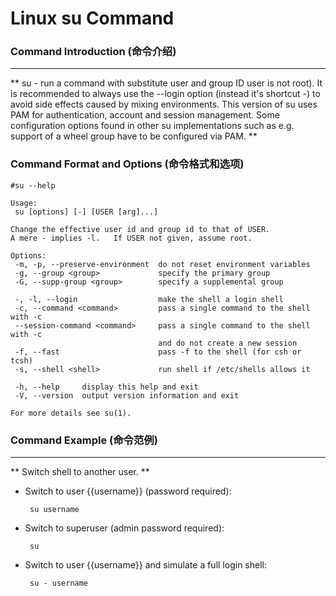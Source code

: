 # Linux su Command
### Command Introduction (命令介绍)
-------------------
**
su - run a command with substitute user and group ID
user is not root).  It is recommended to always use the --login option (instead it's shortcut -) to avoid side effects caused by mixing environments.
This version of su uses PAM for authentication, account and session management.  Some configuration options found in other su implementations such as e.g. support of  a
wheel group have to be configured via PAM.
**

### Command Format and Options (命令格式和选项)
```
#su --help

Usage:
 su [options] [-] [USER [arg]...]

Change the effective user id and group id to that of USER.
A mere - implies -l.   If USER not given, assume root.

Options:
 -m, -p, --preserve-environment  do not reset environment variables
 -g, --group <group>             specify the primary group
 -G, --supp-group <group>        specify a supplemental group

 -, -l, --login                  make the shell a login shell
 -c, --command <command>         pass a single command to the shell with -c
 --session-command <command>     pass a single command to the shell with -c
                                 and do not create a new session
 -f, --fast                      pass -f to the shell (for csh or tcsh)
 -s, --shell <shell>             run shell if /etc/shells allows it

 -h, --help     display this help and exit
 -V, --version  output version information and exit

For more details see su(1).
```
### Command Example (命令范例)
-------------------
** Switch shell to another user. **

- Switch to user {{username}} (password required):

  ` su username`

- Switch to superuser (admin password required):

  ` su`

- Switch to user {{username}} and simulate a full login shell:

  ` su - username`
